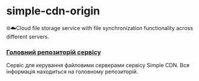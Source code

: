 # simple-cdn-origin
🌐☁️Cloud file storage service with file synchronization functionality across different servers.

### [Головний репозиторій сервісу](https://github.com/AndrewSergienko/simple-cdn-server)

Сервіс для керування файловими серверами сервісу Simple CDN. Вся інформація находиться на головному репозиторій.

